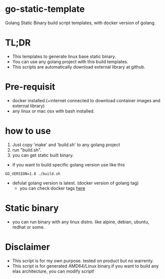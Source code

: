 # go-static-template
Golang Static Binary build script templates, with docker version of golang.

# TL;DR
* This templates to generate linux base static binary.
* You can use any golang project with this build templates.
* This scripts are automatically download external library at github.

# Pre-requisit
* docker installed.(+internet connected to download container images and external library)
* any linux or mac osx with bash installed.

# how to use
1. Just copy 'make' and 'build.sh' to any golang project
2. run "build.sh".
3. you can get static built binary.

* if you want to build specific golang version use like this

```
GO_VERSION=1.8 ./build.sh
```

* defulat golang version is latest. (docker version of golang tag)
    * you can check docker tags [here](https://hub.docker.com/_/golang/)

# Static binary
* you can run binary with any linux distro. like alpine, debian, ubuntu, redhat or some.

# Disclaimer
* This script is for my own purpose. tested on product but no warrenty.
* This script is for generated AMD64/Linux binary.if you want to build any elas architecture, you can modify script!

